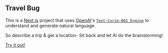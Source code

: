 ## Travel Bug
This is a [Next.js](https://nextjs.org/) project that uses [OpenAI](https://openai.com/)'s [`Text-Curie-001 Engine`](https://beta.openai.com/docs/engines/gpt-3) to understand and generate natural language.

So describe a trip & get a location- Sit back and let AI do the brainstorming!

[Try it out!](https://travelbug.vercel.app/)
